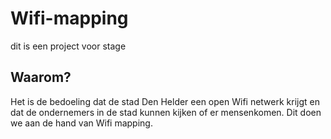 # Wifi-mapping
dit is een project voor stage
  
  ## Waarom?
  Het is de bedoeling dat de stad Den Helder een open Wifi netwerk krijgt en dat de ondernemers in de stad kunnen kijken of er mensenkomen.
  Dit doen we aan de hand van Wifi mapping.
